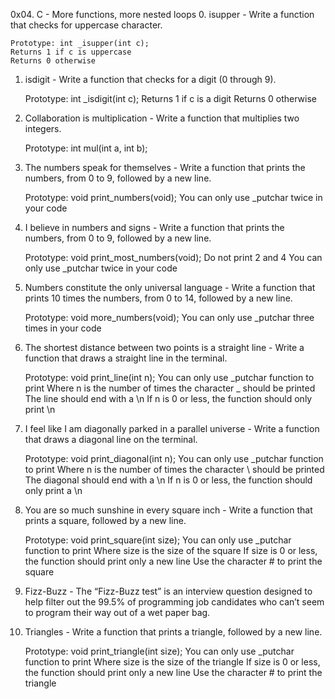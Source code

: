 0x04. C - More functions, more nested loops
0. isupper - Write a function that checks for uppercase character.

    Prototype: int _isupper(int c);
    Returns 1 if c is uppercase
    Returns 0 otherwise
1. isdigit - Write a function that checks for a digit (0 through 9).

    Prototype: int _isdigit(int c);
    Returns 1 if c is a digit
    Returns 0 otherwise
2. Collaboration is multiplication  - Write a function that multiplies two integers.

    Prototype: int mul(int a, int b);
3. The numbers speak for themselves - Write a function that prints the numbers, from 0 to 9, followed by a new line.

    Prototype: void print_numbers(void);
    You can only use _putchar twice in your code
4. I believe in numbers and signs - Write a function that prints the numbers, from 0 to 9, followed by a new line.

    Prototype: void print_most_numbers(void);
    Do not print 2 and 4
    You can only use _putchar twice in your code
5. Numbers constitute the only universal language - Write a function that prints 10 times the numbers, from 0 to 14, followed by a new line.

    Prototype: void more_numbers(void);
    You can only use _putchar three times in your code
6. The shortest distance between two points is a straight line - Write a function that draws a straight line in the terminal.

    Prototype: void print_line(int n);
    You can only use _putchar function to print
    Where n is the number of times the character _ should be printed
    The line should end with a \n
    If n is 0 or less, the function should only print \n
7. I feel like I am diagonally parked in a parallel universe - Write a function that draws a diagonal line on the terminal.

    Prototype: void print_diagonal(int n);
    You can only use _putchar function to print
    Where n is the number of times the character \ should be printed
    The diagonal should end with a \n
    If n is 0 or less, the function should only print a \n
8. You are so much sunshine in every square inch - Write a function that prints a square, followed by a new line.

    Prototype: void print_square(int size);
    You can only use _putchar function to print
    Where size is the size of the square
    If size is 0 or less, the function should print only a new line
    Use the character # to print the square
9. Fizz-Buzz  - The “Fizz-Buzz test” is an interview question designed to help filter out the 99.5% of programming job candidates who can’t seem to program their way out of a wet paper bag.
10. Triangles - Write a function that prints a triangle, followed by a new line.

    Prototype: void print_triangle(int size);
    You can only use _putchar function to print
    Where size is the size of the triangle
    If size is 0 or less, the function should print only a new line
    Use the character # to print the triangle

